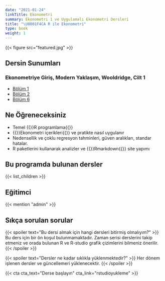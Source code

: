 ```yaml
---
date: "2021-01-24"
linkTitle: Ekonometri 
summary: Ekonometri 1 ve Uygulamalı Ekonometri Dersleri
title: "\U0001F4CA R ile Ekonometri"
type: book
weight: 1
---
```


{{< figure src="featured.jpg" >}}

## Dersin Sunumları
### Ekonometriye Giriş, Modern Yaklaşım, Wooldridge, Cilt 1 

- [Bölüm 1](https://rpubs.com/Utku/wooldridge_1)
- [Bölüm 2](https://rpubs.com/Utku/bolum2)
- [Bölüm 6](https://rpubs.com/Utku/wooldridge_6)

## Ne Öğreneceksiniz

- Temel {{<hl>}}R programlama{{</hl>}}
- {{<hl>}}Ekonometri içerikleri{{</hl>}} ve pratikte nasıl uygulanır
- Nedensellik ve çoklu regresyon tahminleri, güven aralıkları, standar hatalar. 
- R paketlerini kullanarak analizler ve {{<hl>}}Rmarkdown{{</hl>}} site yapımı


## Bu programda bulunan dersler

{{< list_children >}}

## Eğitimci

{{< mention "admin" >}}

## Sıkça sorulan sorular

{{< spoiler text="Bu dersi almak için hangi dersleri bitirmiş olmalıyım?" >}}
Bu ders için bir ön koşul bulunmamaktadır. Zaman serisi derslerini takip etmeniz ve orada bulunan R ve R-studio grafik çizimlerini bilmeniz önerilir.
{{< /spoiler >}}

{{< spoiler text="Dersler ne kadar sıklıkla yüklenmektedir?" >}}
Her dönem işlenen dersler ve güncellemeri yüklenecektir.
{{< /spoiler >}}

{{< cta cta_text="Derse başlayın" cta_link="rstudioyukleme" >}}
